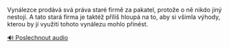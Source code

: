 
Vynálezce prodává svá práva staré firmě za pakatel, protože o ně nikdo jiný nestojí. A tato stará firma je taktéž příliš hloupá na to, aby si všimla výhody, kterou by jí využití tohoto vynálezu mohlo přinést.

[🔊 Poslechnout audio](/data/7-paragraphs/audio/chapter_93/para_003-Vynlezce-prodv-sv-prva-star-firm-za-pakatel.mp3)
